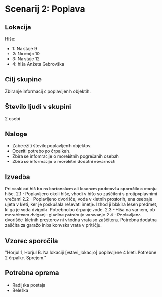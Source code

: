 # Scenarij 2: Poplava

## Lokacija
Hiše:
- 1: Na staje 9
- 2: Na staje 10
- 3: Na staje 12
- 4: hiša Anžeta Gabrovška

## Cilj skupine
Zbiranje informacij o poplavljenih objektih.

## Število ljudi v skupini
2 osebi

## Naloge
- Zabeležiti število poplavljenih objektov.
- Oceniti potrebo po črpalkah.
- Zbira se infomracije o morebitnih pogrešanih osebah
- Zbira se informacije o morebitni dodatni nevarnosti

## Izvedba
Pri vsaki od hiš bo na kartonskem ali lesenem podstavku sporočilo o stanju hiše.
2.1 - Poplavljeno okoli hiše, vhodi v hišo so zaščiteni s protipoplavnimi vrečami
2.2 - Poplavljeno dvorišče, voda v kletnih prostorih, ena osebaje ujeta v kleti, ker je poskušala reševati imetje. Izhod ji blokira lesen predmet, ki ga je voda dvignila. Potrebno bo črpanje vode.
2.3 - Hiša na varnem, ob morebitnem dviganju gladine potrebuje varovanje
2.4 - Poplavljeno dvorišče, kletnih prostorov ni vhodna vrata so zaščitena. Potrebna dodatna zaščita za garažo in balkonvska vrata v pritličju.

## Vzorec sporočila
"Horjul 1, Horjul B. Na lokaciji [vstavi_lokacijo] poplavljene 4 kleti. Potrebne 2 črpalke. Sprejem."

## Potrebna oprema
- Radijska postaja
- Beležka

